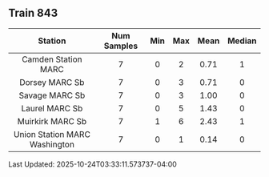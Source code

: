 ## Train 843

| Station | Num Samples | Min | Max | Mean | Median |
| :-----: | :---------: | :-: | :-: | :--: | :----: |
| Camden Station MARC | 7 | 0 | 2 | 0.71 | 1 |
| Dorsey MARC Sb | 7 | 0 | 3 | 0.71 | 0 |
| Savage MARC Sb | 7 | 0 | 3 | 1.00 | 0 |
| Laurel MARC Sb | 7 | 0 | 5 | 1.43 | 0 |
| Muirkirk MARC Sb | 7 | 1 | 6 | 2.43 | 1 |
| Union Station MARC Washington | 7 | 0 | 1 | 0.14 | 0 |


Last Updated: 2025-10-24T03:33:11.573737-04:00